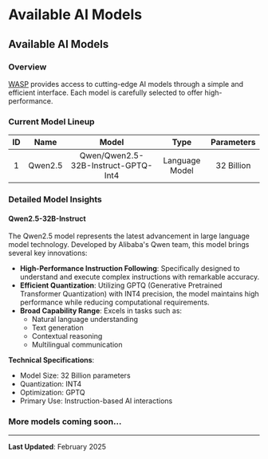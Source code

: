 # Available AI Models

## Available AI Models

### Overview

[WASP](https://github.com/Uomi-network/WASP) provides access to cutting-edge AI models through a simple and efficient interface. Each model is carefully selected to offer high-performance.

### Current Model Lineup

|  ID |   Name  |                Model                |      Type      | Parameters |
| :-: | :-----: | :---------------------------------: | :------------: | :--------: |
|  1  | Qwen2.5 | Qwen/Qwen2.5-32B-Instruct-GPTQ-Int4 | Language Model | 32 Billion |

### Detailed Model Insights

#### Qwen2.5-32B-Instruct 

The Qwen2.5 model represents the latest advancement in large language model technology. Developed by Alibaba's Qwen team, this model brings several key innovations:

* **High-Performance Instruction Following**: Specifically designed to understand and execute complex instructions with remarkable accuracy.
* **Efficient Quantization**: Utilizing GPTQ (Generative Pretrained Transformer Quantization) with INT4 precision, the model maintains high performance while reducing computational requirements.
* **Broad Capability Range**: Excels in tasks such as:
  * Natural language understanding
  * Text generation
  * Contextual reasoning
  * Multilingual communication

**Technical Specifications**:

* Model Size: 32 Billion parameters
* Quantization: INT4
* Optimization: GPTQ
* Primary Use: Instruction-based AI interactions

### More models coming soon...

***

**Last Updated**: February 2025
